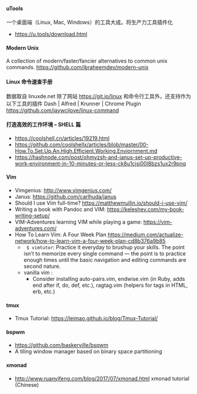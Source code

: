 #### uTools
一个桌面端（Linux, Mac, Windows）的工具大成。将生产力工具插件化
 - https://u.tools/download.html

#### Modern Unix
A collection of modern/faster/fancier alternatives to common unix commands.
https://github.com/ibraheemdev/modern-unix

####  Linux 命令速查手册
数据取自 linuxde.net 
除了网站 https://git.io/linux 和命令行工具外，还支持作为以下工具的插件 
Dash | Alfred | Krunner | Chrome Plugin  
https://github.com/jaywcjlove/linux-command

#### 打造高效的工作环境 – SHELL 篇
 - https://coolshell.cn/articles/19219.html
 - https://github.com/coolshellx/articles/blob/master/00-How.To.Set.Up.An.High.Efficient.Working.Enviornment.md
 - https://hashnode.com/post/ohmyzsh-and-janus-set-up-productive-work-environment-in-10-minutes-or-less-ck8u1cjsi00l8bzs1ux2r9pnq

#### Vim
 - Vimgenius: http://www.vimgenius.com/
 - Janus: https://github.com/carlhuda/janus
 - Should I use Vim full-time? https://matthewmullin.io/should-i-use-vim/
 - Writing a book with Pandoc and VIM: https://keleshev.com/my-book-writing-setup/
 - VIM-Adventures learning VIM while playing a game: https://vim-adventures.com/
 - How To Learn Vim: A Four Week Plan
 https://medium.com/actualize-network/how-to-learn-vim-a-four-week-plan-cd8b376a9b85
    - ` $ vimtutor`: Practice it everyday to brushup your skills. The point isn’t to memorize every single command — the point is to practice enough times until the basic navigation and editing commands are second nature.
    - vanilla vim : 
        - Consider installing auto-pairs.vim, endwise.vim (in Ruby, adds end after if, do, def, etc.), ragtag.vim (helpers for tags in HTML, erb, etc.)

#### tmux
 - Tmux Tutorial: https://leimao.github.io/blog/Tmux-Tutorial/

#### bspwm
 - https://github.com/baskerville/bspwm
 - A tiling window manager based on binary space partitioning

#### xmonad 
- http://www.ruanyifeng.com/blog/2017/07/xmonad.html
xmonad tutorial (Chinese)

